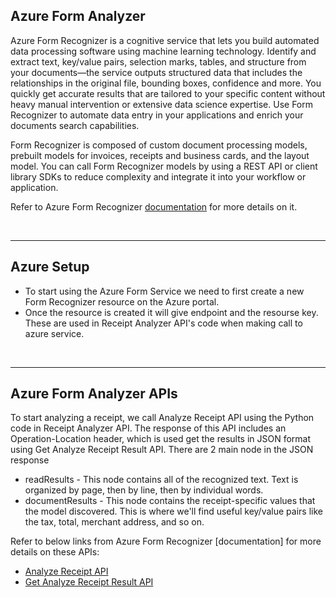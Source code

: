## Azure Form Analyzer

Azure Form Recognizer is a cognitive service that lets you build automated data processing software using machine learning technology. Identify and extract text, key/value pairs, selection marks, tables, and structure from your documents—the service outputs structured data that includes the relationships in the original file, bounding boxes, confidence and more. You quickly get accurate results that are tailored to your specific content without heavy manual intervention or extensive data science expertise. Use Form Recognizer to automate data entry in your applications and enrich your documents search capabilities.

Form Recognizer is composed of custom document processing models, prebuilt models for invoices, receipts and business cards, and the layout model. You can call Form Recognizer models by using a REST API or client library SDKs to reduce complexity and integrate it into your workflow or application.

Refer to Azure Form Recognizer [documentation](https://azure.microsoft.com/en-us/services/cognitive-services/form-recognizer/) for more details on it.


<br/>

---


## Azure Setup
 - To start using the Azure Form Service we need to first create a new Form Recognizer resource on the Azure portal.
 - Once the resource is created it will give endpoint and the resourse key. These are used in Receipt Analyzer API's code when making call to azure service.


<br/>

---


## Azure Form Analyzer APIs
To start analyzing a receipt, we call Analyze Receipt API using the Python code in Receipt Analyzer API. The response of this API includes an Operation-Location header, which is used get the results in JSON format using Get Analyze Receipt Result API. There are 2 main node in the JSON response 
 - readResults - This node contains all of the recognized text. Text is organized by page, then by line, then by individual words. 
 - documentResults - This node contains the receipt-specific values that the model discovered. This is where we'll find useful key/value pairs like the tax, total, merchant address, and so on.

Refer to below links from Azure Form Recognizer [documentation] for more details on these APIs:
 - [Analyze Receipt API](https://westus2.dev.cognitive.microsoft.com/docs/services/form-recognizer-api-v2/operations/AnalyzeReceiptAsync)
 - [Get Analyze Receipt Result API](https://westus2.dev.cognitive.microsoft.com/docs/services/form-recognizer-api-v2/operations/GetAnalyzeReceiptResult)
